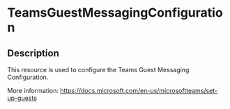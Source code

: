 # TeamsGuestMessagingConfiguration

## Description

This resource is used to configure the Teams Guest Messaging Configuration.

More information: https://docs.microsoft.com/en-us/microsoftteams/set-up-guests
